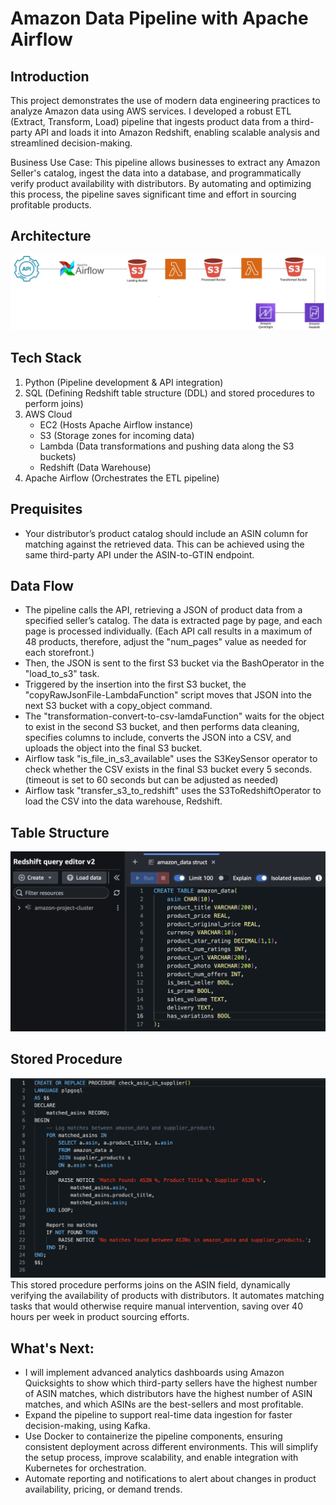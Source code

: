 # Amazon Data Pipeline with Apache Airflow

## Introduction
This project demonstrates the use of modern data engineering practices to analyze Amazon data using AWS services. I developed a robust ETL (Extract, Transform, Load) pipeline that ingests product data from a third-party API and loads it into Amazon Redshift, enabling scalable analysis and streamlined decision-making.

Business Use Case: This pipeline allows businesses to extract any Amazon Seller's catalog, ingest the data into a database, and programmatically verify product availability with distributors. By automating and optimizing this process, the pipeline saves significant time and effort in sourcing profitable products.

## Architecture
![Project Architecture](architecture.jpeg)

## Tech Stack
1. Python (Pipeline development & API integration)
2. SQL (Defining Redshift table structure (DDL) and stored procedures to perform joins)
3. AWS Cloud
   - EC2 (Hosts Apache Airflow instance)
   - S3 (Storage zones for incoming data)
   - Lambda (Data transformations and pushing data along the S3 buckets)
   - Redshift (Data Warehouse)
4. Apache Airflow (Orchestrates the ETL pipeline)

## Prequisites
- Your distributor’s product catalog should include an ASIN column for matching against the retrieved data. This can be achieved using the same third-party API under the ASIN-to-GTIN endpoint.

## Data Flow
- The pipeline calls the API, retrieving a JSON of product data from a specified seller’s catalog. The data is extracted page by page, and each page is processed individually. (Each API call results in a maximum of 48 products, therefore, adjust the "num_pages" value as needed for each storefront.)
- Then, the JSON is sent to the first S3 bucket via the BashOperator in the "load_to_s3" task.
- Triggered by the insertion into the first S3 bucket, the "copyRawJsonFile-LambdaFunction" script moves that JSON into the next S3 bucket with a copy_object command.
- The "transformation-convert-to-csv-lamdaFunction" waits for the object to exist in the second S3 bucket, and then performs data cleaning, specifies columns to include, converts the JSON into a CSV, and uploads the object into the final S3 bucket.
- Airflow task "is_file_in_s3_available" uses the S3KeySensor operator to check whether the CSV exists in the final S3 bucket every 5 seconds. (timeout is set to 60 seconds but can be adjusted as needed)
- Airflow task "transfer_s3_to_redshift" uses the S3ToRedshiftOperator to load the CSV into the data warehouse, Redshift.

## Table Structure

![amazon_data](struct.png)

## Stored Procedure
![amazon_data](StoredProcedureFindMatches.png)
This stored procedure performs joins on the ASIN field, dynamically verifying the availability of products with distributors. It automates matching tasks that would otherwise require manual intervention, saving over 40 hours per week in product sourcing efforts.

## What's Next:

- I will implement advanced analytics dashboards using Amazon Quicksights to show which third-party sellers have the highest number of ASIN matches, which distributors have the highest number of ASIN matches, and which ASINs are the best-sellers and most profitable.
- Expand the pipeline to support real-time data ingestion for faster decision-making, using Kafka.
- Use Docker to containerize the pipeline components, ensuring consistent deployment across different environments. This will simplify the setup process, improve scalability, and enable integration with Kubernetes for orchestration.
- Automate reporting and notifications to alert about changes in product availability, pricing, or demand trends.
